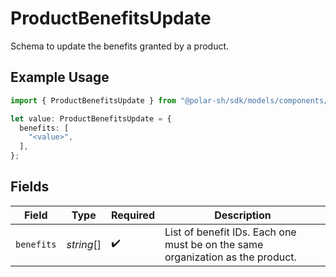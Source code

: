 # ProductBenefitsUpdate

Schema to update the benefits granted by a product.

## Example Usage

```typescript
import { ProductBenefitsUpdate } from "@polar-sh/sdk/models/components/productbenefitsupdate.js";

let value: ProductBenefitsUpdate = {
  benefits: [
    "<value>",
  ],
};
```

## Fields

| Field                                                                          | Type                                                                           | Required                                                                       | Description                                                                    |
| ------------------------------------------------------------------------------ | ------------------------------------------------------------------------------ | ------------------------------------------------------------------------------ | ------------------------------------------------------------------------------ |
| `benefits`                                                                     | *string*[]                                                                     | :heavy_check_mark:                                                             | List of benefit IDs. Each one must be on the same organization as the product. |